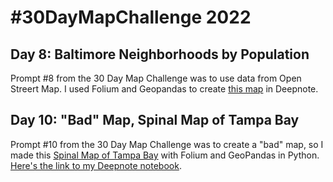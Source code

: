 # #30DayMapChallenge 2022 

## Day 8: Baltimore Neighborhoods by Population
Prompt #8 from the 30 Day Map Challenge was to use data from Open Streert Map. I used Folium and Geopandas to create [this map](https://deepnote.com/@nicoledesignsdata/Baltimore-Neighborhoods-f74fdc08-0466-4feb-b34b-1d88a7f90561) in Deepnote.

## Day 10: "Bad" Map, Spinal Map of Tampa Bay
Prompt #10 from the 30 Day Map Challenge was to create a "bad" map, so I made this [Spinal Map of Tampa Bay](https://deepnote.com/@nicoledesignsdata/30DayMapChallenge-2a82fafc-8964-4c12-93c0-b9d135f4aa1c) with Folium and GeoPandas in Python. [Here's the link to my Deepnote notebook](https://deepnote.com/workspace/nicoledesignsdata-068356e6-097a-45fa-a6d2-da1eccff5564/project/30DayMapChallenge-2a82fafc-8964-4c12-93c0-b9d135f4aa1c/notebook/30-day-map-challenge-bad-map%2FBad%20Map-d445d5a2eeb84a1bb494836d8d1de8bd). 

